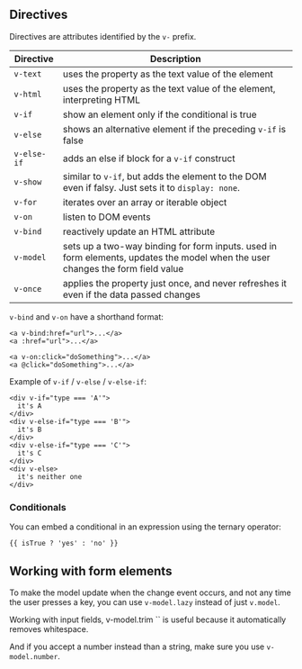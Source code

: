 ## Directives

Directives are attributes identified by the `v-` prefix.

| Directive     | Description                                                                                                                    |
| ------------- | ------------------------------------------------------------------------------------------------------------------------------ |
| `v-text`    | uses the property as the text value of the element                                                                             |
| `v-html`    | uses the property as the text value of the element, interpreting HTML                                                          |
| `v-if`      | show an element only if the conditional is true                                                                                |
| `v-else`    | shows an alternative element if the preceding `v-if` is false                                                                |
| `v-else-if` | adds an else if block for a `v-if` construct                                                                                 |
| `v-show`    | similar to `v-if`, but adds the element to the DOM even if falsy. Just sets it to `display: none`.                         |
| `v-for`     | iterates over an array or iterable object                                                                                      |
| `v-on`      | listen to DOM events                                                                                                           |
| `v-bind`    | reactively update an HTML attribute                                                                                            |
| `v-model`   | sets up a two-way binding for form inputs. used in form elements, updates the model when the user changes the form field value |
| `v-once`    | applies the property just once, and never refreshes it even if the data passed changes                                         |

`v-bind` and `v-on` have a shorthand format:

```
<a v-bind:href="url">...</a>
<a :href="url">...</a>
```

```
<a v-on:click="doSomething">...</a>
<a @click="doSomething">...</a>
```

Example of `v-if` / `v-else` / `v-else-if`:

```
<div v-if="type === 'A'">
  it's A
</div>
<div v-else-if="type === 'B'">
  it's B
</div>
<div v-else-if="type === 'C'">
  it's C
</div>
<div v-else>
  it's neither one
</div>
```

### Conditionals

You can embed a conditional in an expression using the ternary operator:

```
{{ isTrue ? 'yes' : 'no' }}
```

## Working with form elements

To make the model update when the change event occurs, and not any time the user presses a key, you can use `v-model.lazy` instead of just `v.model`.

Working with input fields, v-model.trim `` is useful because it automatically removes whitespace.

And if you accept a number instead than a string, make sure you use `v-model.number`.
